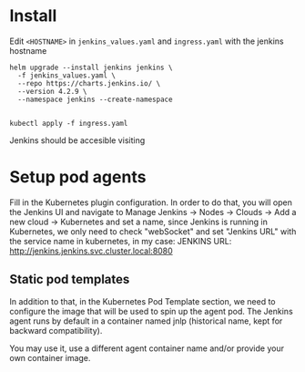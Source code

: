 # Install

Edit `<HOSTNAME>` in `jenkins_values.yaml` and `ingress.yaml` with the jenkins hostname 
```
helm upgrade --install jenkins jenkins \
  -f jenkins_values.yaml \
  --repo https://charts.jenkins.io/ \
  --version 4.2.9 \
  --namespace jenkins --create-namespace


kubectl apply -f ingress.yaml
```

Jenkins should be accesible visiting <HOSTNAME>


# Setup pod agents
Fill in the Kubernetes plugin configuration. In order to do that, you will open the Jenkins UI and navigate to Manage Jenkins -> Nodes -> Clouds -> Add a new cloud -> Kubernetes and set a name, since Jenkins is running in Kubernetes, we only need to check "webSocket" and set "Jenkins URL" with the service name in kubernetes, in my case:
JENKINS URL: http://jenkins.jenkins.svc.cluster.local:8080



## Static pod templates
In addition to that, in the Kubernetes Pod Template section, we need to configure the image that will be used to spin up the agent pod. The Jenkins agent runs by default in a container named jnlp (historical name, kept for backward compatibility).

You may use it, use a different agent container name and/or provide your own container image.

